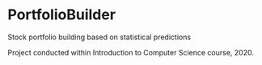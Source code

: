 # PortfolioBuilder
Stock portfolio building based on statistical predictions

Project conducted within Introduction to Computer Science course, 2020.
